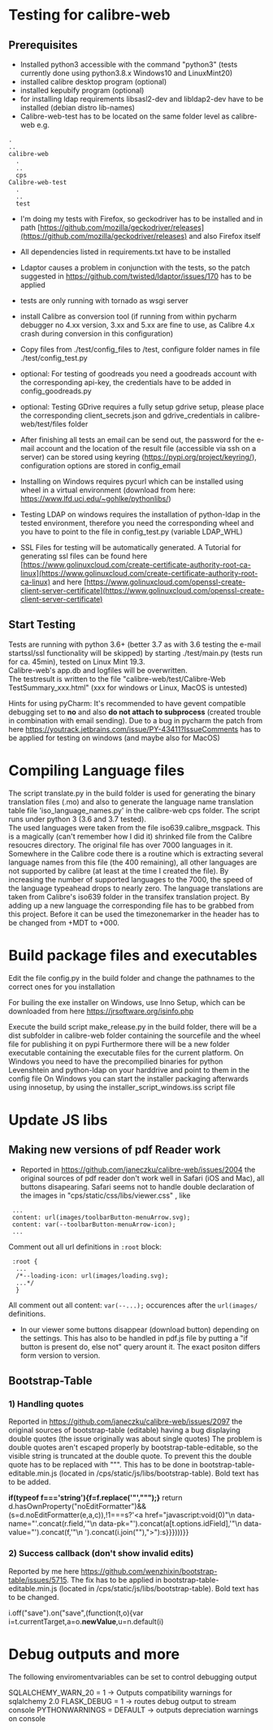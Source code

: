 # Testing for calibre-web

## Prerequisites

- Installed python3 accessible with the command "python3" (tests currently done using python3.8.x Windows10 and LinuxMint20)
- installed calibre desktop program (optional)
- installed kepubify program (optional)
- for installing ldap requirements libsasl2-dev and libldap2-dev have to be installed (debian distro lib-names)
- Calibre-web-test has to be located on the same folder level as calibre-web
e.g.
```
.
..
calibre-web
  .
  ..
  cps
Calibre-web-test
  .
  ..
  test
```

- I'm doing my tests with Firefox, so geckodriver has to be installed and in path [https://github.com/mozilla/geckodriver/releases](https://github.com/mozilla/geckodriver/releases) and also Firefox itself

- All dependencies listed in requirements.txt have to be installed

- Ldaptor causes a problem in conjunction with the tests, so the patch suggested in https://github.com/twisted/ldaptor/issues/170 has to be applied

- tests are only running with tornado as wsgi server

- install Calibre as conversion tool (if running from within pycharm debugger no 4.xx version, 3.xx and 5.xx are fine to use, as Calibre 4.x crash during conversion in this configuration)

- Copy files from ./test/config_files to /test, configure folder names in file ./test/config_test.py

- optional: For testing of goodreads you need a goodreads account with the corresponding api-key, the credentials have to be added in config_goodreads.py

- optional: Testing GDrive requires a fully setup gdrive setup, please place the corresponding client_secrets.json and gdrive_credentials in calibre-web/test/files folder

- After finishing all tests an email can be send out, the password for the e-mail account and the location of the result file (accessible via ssh on a server) can be stored using keyring (https://pypi.org/project/keyring/), configuration options are stored in config_email

- Installing on Windows requires pycurl which can be installed using wheel in a virtual environment (download from here: https://www.lfd.uci.edu/~gohlke/pythonlibs/)

- Testing LDAP on windows requires the installation of python-ldap in the tested environment, therefore you need the corresponding wheel and you have to point to the file in config_test.py (variable LDAP_WHL)   

- SSL Files for testing will be automatically generated. A Tutorial for generating ssl files can be found here [https://www.golinuxcloud.com/create-certificate-authority-root-ca-linux](https://www.golinuxcloud.com/create-certificate-authority-root-ca-linux) and here [https://www.golinuxcloud.com/openssl-create-client-server-certificate](https://www.golinuxcloud.com/openssl-create-client-server-certificate)

## Start Testing

Tests are running with python 3.6+ (better 3.7 as with 3.6 testing the e-mail startssl/ssl functionality will be skipped) by starting ./test/main.py (tests run for ca. 45min), tested on Linux Mint 19.3. \
Calibre-web's app.db and logfiles will be overwritten.\
The testresult is written to the file "calibre-web/test/Calibre-Web TestSummary_xxx.html" (xxx for windows or Linux, MacOS is untested)

Hints for using pyCharm: 
It's recommended to have gevent compatible debugging set to **no** and also **do not attach to subprocess** (created trouble in combination with email sending). Due to a bug in pycharm the patch from here https://youtrack.jetbrains.com/issue/PY-43411?IssueComments has to be applied for testing on windows (and maybe also for MacOS)

# Compiling Language files

The script translate.py in the build folder is used for generating the binary translation files (.mo) and also to generate the language name translation table file 'iso_language_names.py' in the calibre-web cps folder. The script runs under python 3 (3.6 and 3.7 tested).\
The used languages were taken from the file iso639.calibre_msgpack. This is a magically (can't remember how I did it) shrinked file from the Calibre resoucres directory. The original file has over 7000 languages in it. Somewhere in the Calibre code there is a routine which is extracting several language names from this file (the 400 remaining), all other languages are not supported by calibre (at least at the time I created the file). By increasing the number of supported languages to the 7000, the speed of the language typeahead drops to nearly zero.
The language translations are taken from Calibre's iso639 folder in the transifex translation project. By adding up a new language the corresponding file has to be grabbed from this project. Before it can be used the timezonemarker in the header has to be changed from +MDT to +000.

# Build package files and executables

Edit the file config.py in the build folder and change the pathnames to the correct ones for you installation

For builing the exe installer on Windows, use Inno Setup, which can be downloaded from here https://jrsoftware.org/isinfo.php

Execute the build script make_release.py in the build folder, there will be a dist subfolder in calibre-web folder containing the sourcefile and the wheel file for publishing it on pypi
Furthermore there will be a new folder executable containing the executable files for the current platform. On Windows you need to have the precompilied binaries for python Levenshtein and python-ldap on your harddrive and point to them in the config file
On Windows you can start the installer packaging afterwards  using innosetup, by using the installer_script_windows.iss script file

# Update JS libs
## Making new versions of pdf Reader work

- Reported in https://github.com/janeczku/calibre-web/issues/2004 the original sources of pdf reader don't work well in Safari (iOS and Mac), all buttons disapearing. Safari seems not to handle double declaration of the images in "cps/static/css/libs/viewer.css" , like
 ``` 
  ...
  content: url(images/toolbarButton-menuArrow.svg);
  content: var(--toolbarButton-menuArrow-icon);
  ...
 ```
 Comment out all url definitions in `:root` block:
```
 :root {
  ...  	
  /*--loading-icon: url(images/loading.svg);
  ...*/
  }
 ```
All comment out all content: `var(--...);` occurences after the `url(images/` definitions.

- In our viewer some buttons disappear (download button) depending on the settings. This has also to be handled in pdf.js file by putting a "if button is present do, else not" query arount it. The exact positon differs form version to version.

## Bootstrap-Table

### 1) Handling quotes
Reported in https://github.com/janeczku/calibre-web/issues/2097 the original sources of bootstrap-table (editable) having a bug displaying double quotes (the issue originally was about single quotes)
The problem is double quotes aren't escaped properly by bootstrap-table-editable, so the visible string is truncated at the double quote. To prevent this the double quote has to be replaced with "&quot;".
This has to be done in bootstrap-table-editable.min.js (located in /cps/static/js/libs/bootstrap-table). Bold text has to be added. 

**if(typeof f==='string'){f=f.replace('\"',"&quot;");}**
return d.hasOwnProperty("noEditFormatter")&&(s=d.noEditFormatter(e,a,c)),!1===s?'<a href="javascript:void(0)"\n            data-name="'.concat(r.field,'"\n            data-pk="').concat(a[t.options.idField],'"\n            data-value="').concat(f,'"\n            ').concat(i.join(""),"></a>"):s}}})))}}

### 2) Success callback (don't show invalid edits)
Reported by me here https://github.com/wenzhixin/bootstrap-table/issues/5715.
The fix has to be applied in bootstrap-table-editable.min.js (located in /cps/static/js/libs/bootstrap-table). Bold text has to be changed. 

i.off("save").on("save",(function(t,o){var i=t.currentTarget,a=o.**newValue**,u=n.default(i)

# Debug outputs and more
The following enviromentvariables can be set to control debugging output

SQLALCHEMY_WARN_20 = 1 -> Outputs compatibility warnings for sqlalchemy 2.0
FLASK_DEBUG = 1 -> routes debug output to stream console
PYTHONWARNINGS = DEFAULT -> outputs depreciation warnings on console